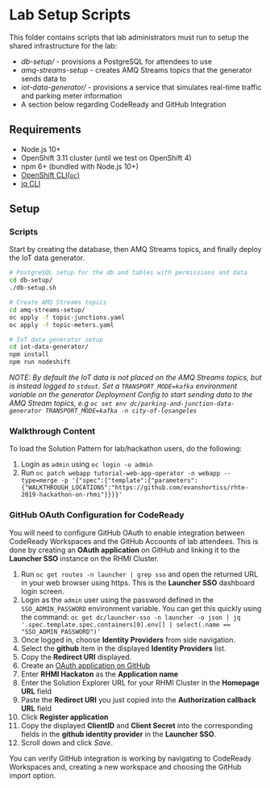 # Lab Setup Scripts

This folder contains scripts that lab administrators must run to setup the shared
infrastructure for the lab:

* *db-setup/* - provisions a PostgreSQL for attendees to use
* *amq-streams-setup* - creates AMQ Streams topics that the generator sends data to
* *iot-data-generator/* - provisions a service that simulates real-time traffic
and parking meter information
* A section below regarding CodeReady and GitHub Integration

## Requirements

* Node.js 10+
* OpenShift 3.11 cluster (until we test on OpenShift 4)
* npm 6+ (bundled with Node.js 10+)
* [OpenShift CLI(`oc`)](https://github.com/openshift/origin/releases/tag/v3.11.0)
* [jq CLI](https://stedolan.github.io/jq/)

## Setup

### Scripts

Start by creating the database, then AMQ Streams topics, and finally deploy the
IoT data generator.

```bash
# PostgreSQL setup for the db and tables with permissions and data
cd db-setup/
./db-setup.sh

# Create AMQ Streams topics 
cd amq-streams-setup/
oc apply -f topic-junctions.yaml
oc apply -f topic-meters.yaml

# IoT data generator setup
cd iot-data-generator/
npm install
npm run nodeshift
```

_*NOTE*: By default the IoT data is not placed on the AMQ Streams topics, but is instead logged to `stdout`. Set a `TRANSPORT_MODE=kafka` environment variable on the generator Deployment Config to start sending data to the AMQ Stream topics, e.g `oc set env dc/parking-and-junction-data-generator TRANSPORT_MODE=kafka -n city-of-losangeles`_

### Walkthrough Content
To load the Solution Pattern for lab/hackathon users, do the following:

1. Login as `admin` using `oc login -u admin`
1. Run `oc patch webapp tutorial-web-app-operator -n webapp --type=merge -p '{"spec":{"template":{"parameters":{"WALKTHROUGH_LOCATIONS":"https://github.com/evanshortiss/rhte-2019-hackathon-on-rhmi"}}}}'`


### GitHub OAuth Configuration for CodeReady
You will need to configure GitHub OAuth to enable integration between CodeReady
Workspaces and the GitHub Accounts of lab attendees. This is done by creating
an **OAuth application** on GitHub and linking it to the **Launcher SSO**
instance on the RHMI Cluster.

1. Run `oc get routes -n launcher | grep sso` and open the returned URL in your
web browser using https. This is the **Launcher SSO** dashboard login screen.
1. Login as the `admin` user using the password defined in the `SSO_ADMIN_PASSWORD` environment variable. You can get this quickly using the command: `oc get dc/launcher-sso -n launcher -o json | jq '.spec.template.spec.containers[0].env[] | select(.name == "SSO_ADMIN_PASSWORD")'`
1. Once logged in, choose **Identity Providers** from side navigation.
1. Select the **github** item in the displayed **Identity Providers** list.
1. Copy the **Redirect URI** displayed.
1. Create an [OAuth application on GitHub](https://github.com/settings/applications/new)
  1. Enter **RHMI Hackaton** as the **Application name**
  1. Enter the Solution Explorer URL for your RHMI Cluster in the **Homepage URL** field
  1. Paste the **Redirect URI** you just copied into the **Authorization callback URL** field
  1. Click **Register application**
  1. Copy the displayed **ClientID** and **Client Secret** into the corresponding fields in the **github identity provider** in the **Launcher SSO**.
  1. Scroll down and click *Save*.

You can verify GitHub integration is working by navigating to CodeReady
Workspaces and, creating a new workspace and choosing the GitHub import option.
